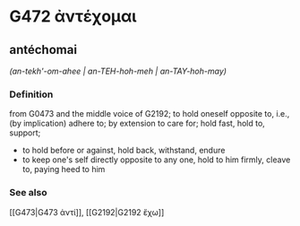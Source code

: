 # G472 ἀντέχομαι

## antéchomai

_(an-tekh'-om-ahee | an-TEH-hoh-meh | an-TAY-hoh-may)_

### Definition

from G0473 and the middle voice of G2192; to hold oneself opposite to, i.e., (by implication) adhere to; by extension to care for; hold fast, hold to, support; 

- to hold before or against, hold back, withstand, endure
- to keep one's self directly opposite to any one, hold to him firmly, cleave to, paying heed to him

### See also

[[G473|G473 ἀντί]], [[G2192|G2192 ἔχω]]
